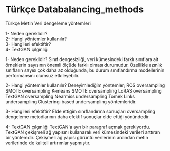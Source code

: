 # Türkçe Databalancing_methods
Türkçe Metin Veri dengeleme yöntemleri

1- Neden gereklidir? </br>
2- Hangi yöntemler kullanılır?<br>
3- Hangileri efektiftir? <br>
4- TextGAN çılgınlığı <br>

1- Neden gereklidir?
Sınıf dengesizliği, veri kümesindeki farklı sınıflara ait örneklerin sayısının önemli ölçüde farklı olması durumudur. Özellikle azınlık sınıfların sayısı çok daha az olduğunda, bu durum sınıflandırma modellerinin performansını olumsuz etkileyebilir.


2- Hangi yöntemler kullanılır?
Deneyimlediğim yöntemler; 
ROS oversampling
SMOTE oversampling
K-means SMOTE oversampling
LoRAS oversampling
TextGAN oversampling
Nearmiss undersampling
Tomek Links undersampling
Clustering-based  undersampling yöntemleridir.

3- Hangileri efektiftir?
Elde ettiğim sınıflandırma sonuçları oversampling dengeleme metodlarının daha efektif sonuçlar elde ettiği yönündedir.

4- TextGAN çılgınlığı
TextGAN'a ayrı bir paragraf açmak gerekiyordu. TextGAN çekişmeli ağ yapısını kullanarak veri kümesindeki verileri arttıran bir yöntemdir. Çekişmeli ağ yapısı görüntü verilerinin ardından metin verilerinde de kaliteli artırımlar yapmıştır.
